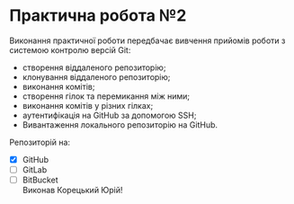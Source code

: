 # Практична робота №2
Виконання практичної роботи передбачає вивчення прийомів роботи з системою контролю версій Git: 
* створення віддаленого репозиторію;
* клонування віддаленого репозиторію;
* виконання комітів;
* створення гілок та перемикання між ними;
* виконання комітів у різних гілках;
* аутентифікація на GitHub за допомогою SSH;
* Вивантаження локального репозиторію на GitHub.   

Репозиторій на:
-  [x] GitHub
- [ ] GitLab
- [ ] BitBucket    
Виконав Корецький Юрій!
